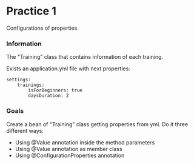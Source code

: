 # Practice 1

Configurations of properties.

### Information

The "Training" class that contains information of each training.

Exists an application.yml file with next properties:

```
settings:
    trainings:
        isForBeginners: true
        daysDuration: 2
```

### Goals

Create a bean of "Training" class getting properties from yml.
Do it three different ways:

* Using @Value annotation inside the method parameters
* Using @Value annotation as member class
* Using @ConfigurationProperties annotation
